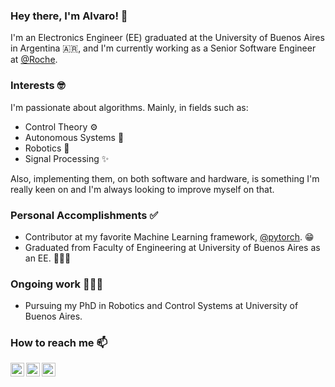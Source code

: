 ### Hey there, I'm Alvaro! 👋

I'm an Electronics Engineer (EE) graduated at the University of Buenos Aires in Argentina 🇦🇷, and I'm currently working as a Senior Software Engineer at [@Roche][Roche].

### Interests 🤓

I'm passionate about algorithms. Mainly, in fields such as:

- Control Theory :gear:
- Autonomous Systems :rocket:
- Robotics :robot:
- Signal Processing :sparkles:

Also, implementing them, on both software and hardware, is something I'm really keen on and I'm always looking to improve myself on that.

### Personal Accomplishments ✅

- Contributor at my favorite Machine Learning framework, [@pytorch][pytorch]. :grin:
- Graduated from Faculty of Engineering at University of Buenos Aires as an EE. 👨🏻‍🎓

### Ongoing work 👨🏻‍🏭

- Pursuing my PhD in Robotics and Control Systems at University of Buenos Aires.

### How to reach me 📫

[<img align="left" alt="alvgaona | Twitter" width="22px" src="https://image.flaticon.com/icons/svg/733/733579.svg" />][twitter]
[<img align="left" alt="alvgaona | LinkedIn" width="22px" src="https://image.flaticon.com/icons/svg/174/174857.svg" />][linkedin]
[<img align="left" alt="alvgaona | Instagram" width="22px" src="https://image.flaticon.com/icons/svg/174/174855.svg" />][instagram]

[twitter]: https://twitter.com/alvgaona
[instagram]: https://instagram.com/alvgaona
[linkedin]: https://linkedin.com/in/alvaro-gaona
[Roche]: https://github.com/Roche
[pytorch]: https://github.com/pytorch
